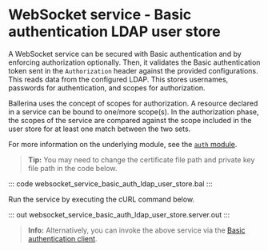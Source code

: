 # WebSocket service - Basic authentication LDAP user store

A WebSocket service can be secured with Basic authentication and by enforcing authorization optionally. Then, it validates the Basic authentication token sent in the `Authorization` header against the provided configurations. This reads data from the configured LDAP. This stores usernames, passwords for authentication, and scopes for authorization.

Ballerina uses the concept of scopes for authorization. A resource declared in a service can be bound to one/more scope(s). In the authorization phase, the scopes of the service are compared against the scope included in the user store for at least one match between the two sets.

For more information on the underlying module, see the [`auth` module](https://lib.ballerina.io/ballerina/auth/latest/).

>**Tip:** You may need to change the certificate file path and private key file path in the code below.

::: code websocket_service_basic_auth_ldap_user_store.bal :::

Run the service by executing the cURL command below.

::: out websocket_service_basic_auth_ldap_user_store.server.out :::

>**Info:** Alternatively, you can invoke the above service via the [Basic authentication client](/learn/by-example/websocket-client-basic-auth).
